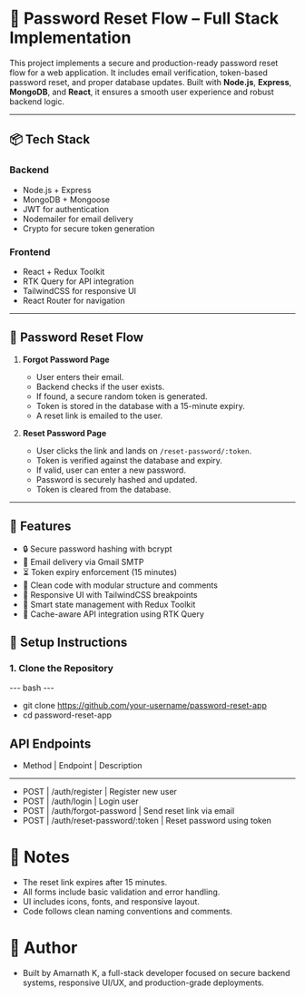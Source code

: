 # 🔐 Password Reset Flow – Full Stack Implementation

This project implements a secure and production-ready password reset flow for a web application. It includes email verification, token-based password reset, and proper database updates. Built with **Node.js**, **Express**, **MongoDB**, and **React**, it ensures a smooth user experience and robust backend logic.

---

## 📦 Tech Stack

### Backend
- Node.js + Express
- MongoDB + Mongoose
- JWT for authentication
- Nodemailer for email delivery
- Crypto for secure token generation

### Frontend
- React + Redux Toolkit
- RTK Query for API integration
- TailwindCSS for responsive UI
- React Router for navigation

---

## 🔁 Password Reset Flow

1. **Forgot Password Page**
   - User enters their email.
   - Backend checks if the user exists.
   - If found, a secure random token is generated.
   - Token is stored in the database with a 15-minute expiry.
   - A reset link is emailed to the user.

2. **Reset Password Page**
   - User clicks the link and lands on `/reset-password/:token`.
   - Token is verified against the database and expiry.
   - If valid, user can enter a new password.
   - Password is securely hashed and updated.
   - Token is cleared from the database.

---

## 🧪 Features

- 🔒 Secure password hashing with bcrypt
- 📧 Email delivery via Gmail SMTP
- ⏳ Token expiry enforcement (15 minutes)
- 🧼 Clean code with modular structure and comments
- 📱 Responsive UI with TailwindCSS breakpoints
- 🧠 Smart state management with Redux Toolkit
- 🔄 Cache-aware API integration using RTK Query



## 🚀 Setup Instructions

### 1. Clone the Repository
  --- bash ---
- git clone https://github.com/your-username/password-reset-app
- cd password-reset-app


## API Endpoints
- Method  |  Endpoint                   |  Description
----------------------------------------------------------------------
- POST    | /auth/register              |  Register new user
- POST    | /auth/login                 |  Login user
- POST    | /auth/forgot-password       |  Send reset link via email 
- POST    | /auth/reset-password/:token |  Reset password using token



# 📌 Notes
- The reset link expires after 15 minutes.
- All forms include basic validation and error handling.
- UI includes icons, fonts, and responsive layout.
- Code follows clean naming conventions and comments.

# 🧠 Author
- Built by Amarnath K, a full-stack developer focused on secure backend  systems, responsive UI/UX, and production-grade deployments.
